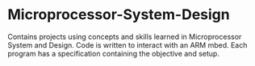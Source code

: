 # Microprocessor-System-Design

Contains projects using concepts and skills learned in Microprocessor System and Design. Code is written to interact with an ARM mbed. Each program has a specification containing the objective and setup.
